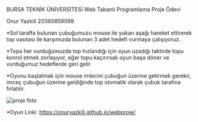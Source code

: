  BURSA TEKNİK ÜNİVERSİTESİ Web Tabanlı Programlama Proje Ödevi
 
 Onur Yazkili 20360859099

*Sol tarafta bulunan çubuğumuzu mouse ile yukarı aşağı hareket ettirerek top vasıtası ile karşımızda bulunan 3 adet hedefi vurmaya çalışıyoruz.

*Topa her vurduğumuzda top hızlandığı için oyun uzadığı taktirde topu konrol etmek zorlaşıyor, eğer topu kaçırırsak oyun başa döner ve vurduğumuz hedeflerde geri gelir.

*Oyunu başlatmak için mouse imlecini çubuğun üzerine getirmek gerekir, imceç çubuğun üzerine geldiğinde top otomatik olarak çubuk tarafına fırlatılır.

![proje foto](https://user-images.githubusercontent.com/75482661/168425966-28f088ad-6659-4ca7-b8b8-d8b761fc68b8.PNG)


*Oyun Linki :https://onuryazkili.github.io/webproje/
